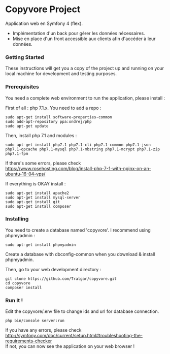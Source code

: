 # Copyvore Project

Application web en Symfony 4 (flex).
- Implémentation d'un back pour gérer les données nécessaires.
- Mise en place d'un front accessible aux clients afin d'accéder à leur données.

### Getting Started

These instructions will get you a copy of the project up and running on your local machine for development and testing purposes.

### Prerequisites

You need a complete web environment to run the application, please install :

First of all : php 7.1.x. You need to add a repo :
```
sudo apt-get install software-properties-common
sudo add-apt-repository ppa:ondrej/php
sudo apt-get update
```
Then, install php 7.1 and modules :

```
sudo apt-get install php7.1 php7.1-cli php7.1-common php7.1-json php7.1-opcache php7.1-mysql php7.1-mbstring php7.1-mcrypt php7.1-zip php7.1-fpm
```
If there's some errors, please check https://www.rosehosting.com/blog/install-php-7-1-with-nginx-on-an-ubuntu-16-04-vps/

If everything is OKAY install :
```
sudo apt-get install apache2
sudo apt-get install mysql-server
sudo apt-get install git
sudo apt-get install composer
```

### Installing

You need to create a database named 'copyvore'. I recommend using phpmyadmin :
```
sudo apt-get install phpmyadmin
```
Create a database with dbconfig-common when you download & install phpmyadmin.

Then, go to your web development directory :
```
git clone https://github.com/Tralgar/copyvore.git
cd copyvore
composer install
```

### Run It !

Edit the copyvore/.env file to change ids and url for database connection.

```
php bin/console server:run
```

If you have any errors, please check http://symfony.com/doc/current/setup.html#troubleshooting-the-requirements-checker <br>
If not, you can now see the application on your web browser !

